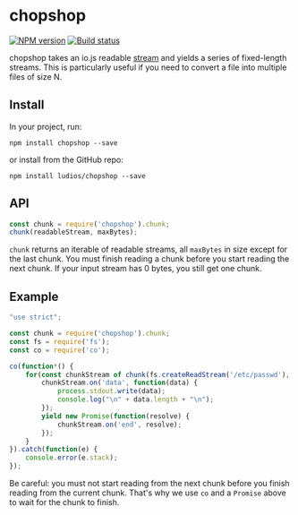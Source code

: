 chopshop
===

[![NPM version][npm-image]][npm-url]
[![Build status][travis-image]][travis-url]

chopshop takes an io.js readable [stream](https://iojs.org/api/stream.html) and yields a series of fixed-length streams.  This is particularly useful if you need to convert a file into multiple files of size N.


Install
---

In your project, run:

```
npm install chopshop --save
```

or install from the GitHub repo:

```
npm install ludios/chopshop --save
```


API
---
```js
const chunk = require('chopshop').chunk;
chunk(readableStream, maxBytes);
```

`chunk` returns an iterable of readable streams, all `maxBytes` in size except for the last chunk.  You must finish reading a chunk before you start reading the next chunk.  If your input stream has 0 bytes, you still get one chunk.


Example
---

```js
"use strict";

const chunk = require('chopshop').chunk;
const fs = require('fs');
const co = require('co');

co(function*() {
	for(const chunkStream of chunk(fs.createReadStream('/etc/passwd'), 100)) {
		chunkStream.on('data', function(data) {
			process.stdout.write(data);
			console.log("\n" + data.length + "\n");
		});
		yield new Promise(function(resolve) {
			chunkStream.on('end', resolve);
		});
	}
}).catch(function(e) {
	console.error(e.stack);
});
```

Be careful: you must not start reading from the next chunk before you finish
reading from the current chunk.  That's why we use `co` and a `Promise` above
to wait for the chunk to finish.

[npm-image]: https://img.shields.io/npm/v/chopshop.svg
[npm-url]: https://npmjs.org/package/chopshop
[travis-image]: https://img.shields.io/travis/ludios/chopshop.svg
[travis-url]: https://travis-ci.org/ludios/chopshop
